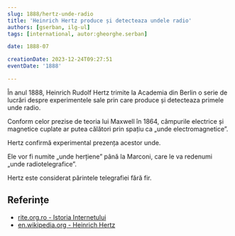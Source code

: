 ```yaml
---
slug: 1888/hertz-unde-radio
title: 'Heinrich Hertz produce și detecteaza undele radio'
authors: [gserban, ilg-ul]
tags: [international, autor:gheorghe.serban]

date: 1888-07

creationDate: 2023-12-24T09:27:51
eventDate: '1888'

---
```


În anul 1888, Heinrich Rudolf Hertz trimite la Academia din Berlin o serie
de lucrări despre experimentele sale prin care produce și detecteaza primele
unde radio.

<!-- truncate -->

Conform celor prezise de teoria lui Maxwell în 1864, câmpurile
electrice și magnetice
cuplate ar putea călători prin spațiu ca „unde electromagnetice”.

Hertz confirmă experimental prezența acestor unde.

Ele vor fi numite „unde herțiene” până la Marconi, care le va redenumi
„unde radiotelegrafice”.

Hertz este considerat părintele telegrafiei fără fir.

## Referințe

- [rite.org.ro - Istoria Internetului](https://rite.org.ro/istoria-internetului/)
- [en.wikipedia.org - Heinrich Hertz](https://en.wikipedia.org/wiki/Heinrich_Hertz)
